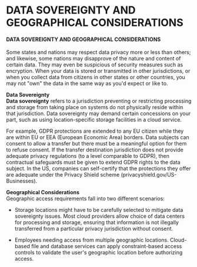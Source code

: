 # DATA SOVEREIGNTY AND GEOGRAPHICAL CONSIDERATIONS

#### DATA SOVEREIGNTY AND GEOGRAPHICAL CONSIDERATIONS

Some states and nations may respect data privacy more or less than others; and likewise, some nations may disapprove of the nature and content of certain data. They may even be suspicious of security measures such as encryption. When your data is stored or transmitted in other jurisdictions, or when you collect data from citizens in other states or other countries, you may not "own" the data in the same way as you'd expect or like to.

**Data Sovereignty**  
**Data sovereignty** refers to a jurisdiction preventing or restricting processing and storage from taking place on systems do not physically reside within that jurisdiction. Data sovereignty may demand certain concessions on your part, such as using location-specific storage facilities in a cloud service.

For example, GDPR protections are extended to any EU citizen while they are within EU or EEA (European Economic Area) borders. Data subjects can consent to allow a transfer but there must be a meaningful option for them to refuse consent. If the transfer destination jurisdiction does not provide adequate privacy regulations (to a level comparable to GDPR), then contractual safeguards must be given to extend GDPR rights to the data subject. In the US, companies can self-certify that the protections they offer are adequate under the Privacy Shield scheme (privacyshield.gov/US-Businesses).

**Geographical Considerations**  
Geographic access requirements fall into two different scenarios:

-   Storage locations might have to be carefully selected to mitigate data sovereignty issues. Most cloud providers allow choice of data centers for processing and storage, ensuring that information is not illegally transferred from a particular privacy jurisdiction without consent.
  
-   Employees needing access from multiple geographic locations. Cloud-based file and database services can apply constraint-based access controls to validate the user's geographic location before authorizing access.